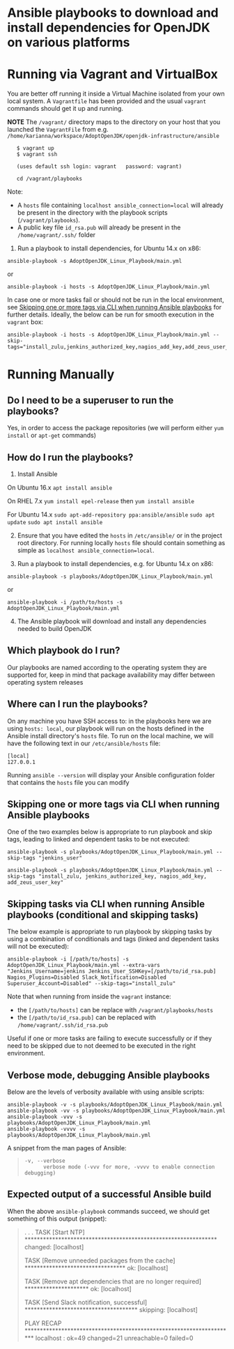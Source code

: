 # Ansible playbooks to download and install dependencies for OpenJDK on various platforms

# Running via Vagrant and VirtualBox 

You are better off running it inside a Virtual Machine isolated from your own local system. 
A `Vagrantfile` has been provided and the usual `vagrant` commands should get it up and running.

**NOTE** The `/vagrant/` directory maps to the directory on your host that you launched the `VagrantFile` from 
e.g. `/home/karianna/workspace/AdoptOpenJDK/openjdk-infrastructure/ansible`

```
   $ vagrant up
   $ vagrant ssh
   
   (uses default ssh login: vagrant   password: vagrant)
   
   cd /vagrant/playbooks   
```

Note: 
 - A `hosts` file containing `localhost ansible_connection=local` will already be present in the directory with the playbook scripts (`/vagrant/playbooks`).
 - A public key file `id_rsa.pub` will already be present in the `/home/vagrant/.ssh/` folder 

1) Run a playbook to install dependencies, for Ubuntu 14.x on x86:

`ansible-playbook -s AdoptOpenJDK_Linux_Playbook/main.yml`

or 

`ansible-playbook -i hosts -s AdoptOpenJDK_Linux_Playbook/main.yml`

In case one or more tasks fail or should not be run in the local environment, see [Skipping one or more tags via CLI when running Ansible playbooks](https://github.com/AdoptOpenJDK/openjdk-infrastructure/tree/master/ansible#skipping-one-or-more-tags-via-cli-when-running-ansible-playbooks) for further details. Ideally, the below can be run for smooth execution in the `vagrant` box:

```
ansible-playbook -i hosts -s AdoptOpenJDK_Linux_Playbook/main.yml --skip-tags="install_zulu,jenkins_authorized_key,nagios_add_key,add_zeus_user_key"
```

# Running Manually

## Do I need to be a superuser to run the playbooks?

Yes, in order to access the package repositories (we will perform either `yum install` or `apt-get` commands)

## How do I run the playbooks?

1) Install Ansible

On Ubuntu 16.x
`apt install ansible`

On RHEL 7.x
`yum install epel-release` then `yum install ansible`

For Ubuntu 14.x
`sudo apt-add-repository ppa:ansible/ansible`
`sudo apt update`
`sudo apt install ansible`

2) Ensure that you have edited the `hosts` in `/etc/ansible/` or in the project root directory. For running locally `hosts` file should contain something as simple as `localhost ansible_connection=local`.

3) Run a playbook to install dependencies, e.g. for Ubuntu 14.x on x86:

`ansible-playbook -s playbooks/AdoptOpenJDK_Linux_Playbook/main.yml`

or 

`ansible-playbook -i /path/to/hosts -s AdoptOpenJDK_Linux_Playbook/main.yml`

4) The Ansible playbook will download and install any dependencies needed to build OpenJDK

## Which playbook do I run?

Our playbooks are named according to the operating system they are supported for, keep in mind that package availability may differ between operating system releases

## Where can I run the playbooks?

On any machine you have SSH access to: in the playbooks here we are using `hosts: local`, 
our playbook will run on the hosts defined in the Ansible install directory's `hosts` file. To run on the local machine, 
we will have the following text in our `/etc/ansible/hosts` file:
```
[local]
127.0.0.1
```
Running `ansible --version` will display your Ansible configuration folder that contains the `hosts` file you can modify

## Skipping one or more tags via CLI when running Ansible playbooks

One of the two examples below is appropriate to run playbook and skip tags, leading to linked and dependent tasks to be not executed:

```
ansible-playbook -s playbooks/AdoptOpenJDK_Linux_Playbook/main.yml --skip-tags "jenkins_user"

ansible-playbook -s playbooks/AdoptOpenJDK_Linux_Playbook/main.yml --skip-tags "install_zulu, jenkins_authorized_key, nagios_add_key, add_zeus_user_key"
```

## Skipping tasks via CLI when running Ansible playbooks (conditional and skipping tasks)

The below example is appropriate to run playbook by skipping tasks by using a combination of conditionals and tags (linked and dependent tasks will not be executed):

```
ansible-playbook -i [/path/to/hosts] -s AdoptOpenJDK_Linux_Playbook/main.yml --extra-vars "Jenkins_Username=jenkins Jenkins_User_SSHKey=[/path/to/id_rsa.pub] Nagios_Plugins=Disabled Slack_Notification=Disabled Superuser_Account=Disabled" --skip-tags="install_zulu"
```

Note that when running from inside the `vagrant` instance:
 - the `[/path/to/hosts]` can be replace with `/vagrant/playbooks/hosts`
 - the `[/path/to/id_rsa.pub]` can be replaced with `/home/vagrant/.ssh/id_rsa.pub`

Useful if one or more tasks are failing to execute successfully or if they need to be skipped due to not deemed to be executed in the right environment.

## Verbose mode, debugging Ansible playbooks

Below are the levels of verbosity available with using ansible scripts:

```
ansible-playbook -v -s playbooks/AdoptOpenJDK_Linux_Playbook/main.yml
ansible-playbook -vv -s playbooks/AdoptOpenJDK_Linux_Playbook/main.yml
ansible-playbook -vvv -s playbooks/AdoptOpenJDK_Linux_Playbook/main.yml
ansible-playbook -vvvv -s playbooks/AdoptOpenJDK_Linux_Playbook/main.yml
```

A snippet from the man pages of Ansible:

>     -v, --verbose
>           verbose mode (-vvv for more, -vvvv to enable connection debugging)

## Expected output of a successful Ansible build

When the above `ansible-playbook` commands succeed, we should get something of this output (snippet):

>
> .
> .
> .
> TASK [Start NTP] ***************************************************************
>  changed: [localhost]
>  
>  TASK [Remove unneeded packages from the cache] *********************************
>  ok: [localhost]
>  
>  TASK [Remove apt dependencies that are no longer required] *********************
>  ok: [localhost]
>  
>  TASK [Send Slack notification, successful] *************************************
>  skipping: [localhost]
>  
>  PLAY RECAP *********************************************************************
>  localhost                  : ok=49   changed=21   unreachable=0    failed=0  
>
